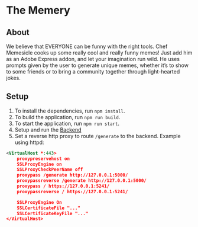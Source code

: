 # The Memery
## About

We believe that EVERYONE can be funny with the right tools. 
Chef Memesicle cooks up some really cool and really funny memes! Just add him as an Adobe Express addon, and let your imagination run wild.
He uses prompts given by the user to generate unique memes, whether it’s to show to some friends or to bring a community together through light-hearted jokes.

## Setup

1. To install the dependencies, run `npm install`.
2. To build the application, run `npm run build`.
3. To start the application, run `npm run start`.
4. Setup and run the [Backend](https://www.github.com/MrMan314/memery_backend)
5. Set a reverse http proxy to route `/generate` to the backend. Example using httpd:
```xml
<VirtualHost *:443>
	proxypreservehost on
	SSLProxyEngine on
	SSLProxyCheckPeerName off
	proxypass /generate http://127.0.0.1:5000/
	proxypassreverse /generate http://127.0.0.1:5000/
	proxypass / https://127.0.0.1:5241/
	proxypassreverse / https://127.0.0.1:5241/

	SSLProxyEngine On
	SSLCertificateFile "..."
	SSLCertificateKeyFile "..."
</VirtualHost>
```
